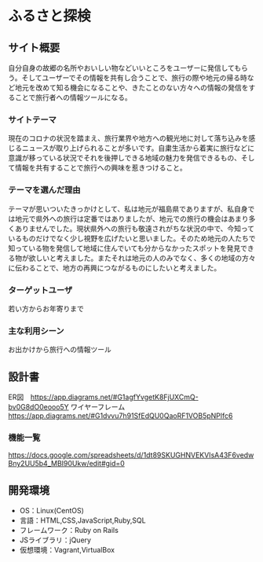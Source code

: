# ふるさと探検
## サイト概要
自分自身の故郷の名所やおいしい物などいいところをユーザーに発信してもらう。そしてユーザーでその情報を共有し合うことで、旅行の際や地元の帰る時など地元を改めて知る機会になることや、きたことのない方々への情報の発信をすることで旅行者への情報ツールになる。

### サイトテーマ
現在のコロナの状況を踏まえ、旅行業界や地方への観光地に対して落ち込みを感じるニュースが取り上げられることが多いです。自粛生活から着実に旅行などに意識が移っている状況でそれを後押しできる地域の魅力を発信できるもの、そして情報を共有することで旅行への興味を惹きつけること。

### テーマを選んだ理由
テーマが思いついたきっかけとして、私は地元が福島県でありますが、私自身では地元で県外への旅行は定番ではありましたが、地元での旅行の機会はあまり多くありませんでした。現状県外への旅行も敬遠されがちな状況の中で、今知っているものだけでなく少し視野を広げたいと思いました。そのため地元の人たちで知っている物を発信して地域に住んでいても分からなかったスポットを発見できる物が欲しいと考えました。またそれは地元の人のみでなく、多くの地域の方々に伝わることで、地方の再興につながるものにしたいと考えました。

### ターゲットユーザ
若い方からお年寄りまで


### 主な利用シーン
お出かけから旅行への情報ツール

## 設計書
ER図　https://app.diagrams.net/#G1agfYvgetK8FjUXCmQ-bv0G8dO0eooo5Y
ワイヤーフレーム https://app.diagrams.net/#G1dvvu7h91SfEdQU0QaoRF1VOB5pNPlfc6

### 機能一覧
https://docs.google.com/spreadsheets/d/1dt89SKUGHNVEKVIsA43F6vedwBny2UU5b4_MBI90Ukw/edit#gid=0

## 開発環境
- OS：Linux(CentOS)
- 言語：HTML,CSS,JavaScript,Ruby,SQL
- フレームワーク：Ruby on Rails
- JSライブラリ：jQuery
- 仮想環境：Vagrant,VirtualBox

